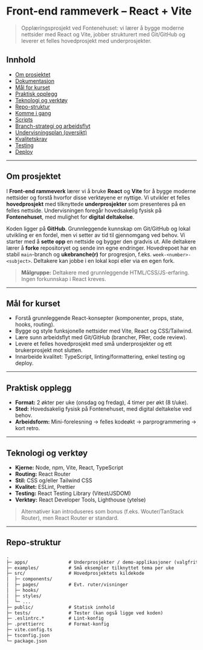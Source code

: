# Front-end rammeverk – React + Vite

> Opplæringsprosjekt ved Fontenehuset: vi lærer å bygge moderne nettsider med React og Vite, jobber strukturert med Git/GitHub og leverer et felles hovedprosjekt med underprosjekter.

## Innhold

- [Om prosjektet](#om-prosjektet)
- [Dokumentasjon](docs/README.md)
- [Mål for kurset](#mål-for-kurset)
- [Praktisk opplegg](#praktisk-opplegg)
- [Teknologi og verktøy](#teknologi-og-verktøy)
- [Repo-struktur](#repo-struktur)
- [Komme i gang](#komme-i-gang)
- [Scripts](#scripts)
- [Branch-strategi og arbeidsflyt](#branch-strategi-og-arbeidsflyt)
- [Undervisningsplan (oversikt)](#undervisningsplan-oversikt)
- [Kvalitetskrav](#kvalitetskrav)
- [Testing](#testing)
- [Deploy](#deploy)

---

## Om prosjektet

I **Front-end rammeverk** lærer vi å bruke **React** og **Vite** for å bygge moderne nettsider og forstå hvorfor disse verktøyene er nyttige. Vi utvikler et felles **hovedprosjekt** med tilknyttede **underprosjekter** som presenteres på en felles nettside. Undervisningen foregår hovedsakelig fysisk på **Fontenehuset**, med mulighet for **digital deltakelse**.

Koden ligger på **GitHub**. Grunnleggende kunnskap om Git/GitHub og lokal utvikling er en fordel, men vi setter av tid til gjennomgang ved behov. Vi starter med å **sette opp** en nettside og bygger den gradvis ut. Alle deltakere lærer å **forke** repositoryet og sende inn egne endringer. Hovedrepoet har en stabil `main`-branch og **ukebranche(r)** for progresjon, f.eks. `week-<number>-<subject>`. Deltakere kan jobbe i en lokal kopi eller via en egen fork.

> **Målgruppe:** Deltakere med grunnleggende HTML/CSS/JS-erfaring. Ingen forkunnskap i React kreves.

---

## Mål for kurset

- Forstå grunnleggende React-konsepter (komponenter, props, state, hooks, routing).
- Bygge og style funksjonelle nettsider med Vite, React og CSS/Tailwind.
- Lære sunn arbeidsflyt med Git/GitHub (brancher, PRer, code review).
- Levere et felles hovedprosjekt med små underprosjekter og ett brukerprosjekt mot slutten.
- Innarbeide kvalitet: TypeScript, linting/formattering, enkel testing og deploy.

---

## Praktisk opplegg

- **Format:** 2 økter per uke (onsdag og fredag), 4 timer per økt (8 t/uke).
- **Sted:** Hovedsakelig fysisk på Fontenehuset, med digital deltakelse ved behov.
- **Arbeidsform:** Mini-forelesning → felles kodeøkt → parprogrammering → kort retro.

---

## Teknologi og verktøy

- **Kjerne:** Node, npm, Vite, React, TypeScript
- **Routing:** React Router
- **Stil:** CSS og/eller Tailwind CSS
- **Kvalitet:** ESLint, Prettier
- **Testing:** React Testing Library (Vitest/JSDOM)
- **Verktøy:** React Developer Tools, Lighthouse (ytelse)

> Alternativer kan introduseres som bonus (f.eks. Wouter/TanStack Router), men React Router er standard.

---

## Repo-struktur

```txt
.
├─ apps/               # Underprosjekter / demo-applikasjoner (valgfritt)
├─ examples/           # Små eksempler tilknyttet tema per uke
├─ src/                # Hovedprosjektets kildekode
│  ├─ components/
│  ├─ pages/           # Evt. ruter/visninger
│  ├─ hooks/
│  ├─ styles/
│  └─ ...
├─ public/             # Statisk innhold
├─ tests/              # Tester (kan også ligge ved koden)
├─ .eslintrc.*         # Lint-konfig
├─ .prettierrc         # Format-konfig
├─ vite.config.ts
├─ tsconfig.json
└─ package.json
```

